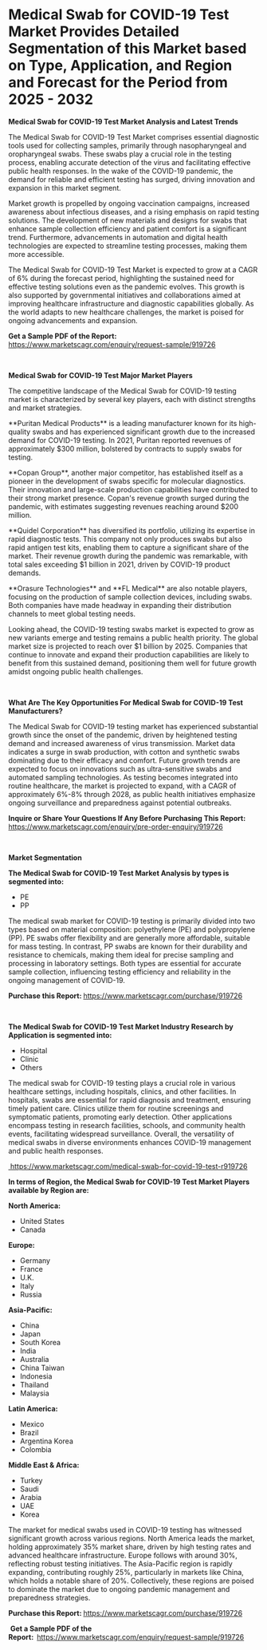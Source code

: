 <p><h1>Medical Swab for COVID-19 Test Market Provides Detailed Segmentation of this Market based on Type, Application, and Region and Forecast for the Period from 2025 - 2032</h1></p><p><strong>Medical Swab for COVID-19 Test Market Analysis and Latest Trends</strong></p>
<p><p>The Medical Swab for COVID-19 Test Market comprises essential diagnostic tools used for collecting samples, primarily through nasopharyngeal and oropharyngeal swabs. These swabs play a crucial role in the testing process, enabling accurate detection of the virus and facilitating effective public health responses. In the wake of the COVID-19 pandemic, the demand for reliable and efficient testing has surged, driving innovation and expansion in this market segment.</p><p>Market growth is propelled by ongoing vaccination campaigns, increased awareness about infectious diseases, and a rising emphasis on rapid testing solutions. The development of new materials and designs for swabs that enhance sample collection efficiency and patient comfort is a significant trend. Furthermore, advancements in automation and digital health technologies are expected to streamline testing processes, making them more accessible.</p><p>The Medical Swab for COVID-19 Test Market is expected to grow at a CAGR of 6% during the forecast period, highlighting the sustained need for effective testing solutions even as the pandemic evolves. This growth is also supported by governmental initiatives and collaborations aimed at improving healthcare infrastructure and diagnostic capabilities globally. As the world adapts to new healthcare challenges, the market is poised for ongoing advancements and expansion.</p></p>
<p><strong>Get a Sample PDF of the Report:&nbsp;</strong> <a href="https://www.marketscagr.com/enquiry/request-sample/919726?utm_campaign=2176&utm_medium=2&utm_source=Github&utm_content=ia&utm_term=16042025&utm_id=medical-swab-for-covid-19-test">https://www.marketscagr.com/enquiry/request-sample/919726</a></p>
<p>&nbsp;</p>
<p><strong>Medical Swab for COVID-19 Test Major Market Players</strong></p>
<p><p>The competitive landscape of the Medical Swab for COVID-19 testing market is characterized by several key players, each with distinct strengths and market strategies. </p><p>**Puritan Medical Products** is a leading manufacturer known for its high-quality swabs and has experienced significant growth due to the increased demand for COVID-19 testing. In 2021, Puritan reported revenues of approximately $300 million, bolstered by contracts to supply swabs for testing.</p><p>**Copan Group**, another major competitor, has established itself as a pioneer in the development of swabs specific for molecular diagnostics. Their innovation and large-scale production capabilities have contributed to their strong market presence. Copan's revenue growth surged during the pandemic, with estimates suggesting revenues reaching around $200 million.</p><p>**Quidel Corporation** has diversified its portfolio, utilizing its expertise in rapid diagnostic tests. This company not only produces swabs but also rapid antigen test kits, enabling them to capture a significant share of the market. Their revenue growth during the pandemic was remarkable, with total sales exceeding $1 billion in 2021, driven by COVID-19 product demands.</p><p>**Orasure Technologies** and **FL Medical** are also notable players, focusing on the production of sample collection devices, including swabs. Both companies have made headway in expanding their distribution channels to meet global testing needs. </p><p>Looking ahead, the COVID-19 testing swabs market is expected to grow as new variants emerge and testing remains a public health priority. The global market size is projected to reach over $1 billion by 2025. Companies that continue to innovate and expand their production capabilities are likely to benefit from this sustained demand, positioning them well for future growth amidst ongoing public health challenges.</p></p>
<p>&nbsp;</p>
<p><strong>What Are The Key Opportunities For Medical Swab for COVID-19 Test Manufacturers?</strong></p>
<p><p>The Medical Swab for COVID-19 testing market has experienced substantial growth since the onset of the pandemic, driven by heightened testing demand and increased awareness of virus transmission. Market data indicates a surge in swab production, with cotton and synthetic swabs dominating due to their efficacy and comfort. Future growth trends are expected to focus on innovations such as ultra-sensitive swabs and automated sampling technologies. As testing becomes integrated into routine healthcare, the market is projected to expand, with a CAGR of approximately 6%-8% through 2028, as public health initiatives emphasize ongoing surveillance and preparedness against potential outbreaks.</p></p>
<p><strong>Inquire or Share Your Questions If Any Before Purchasing This Report:</strong> <a href="https://www.marketscagr.com/enquiry/pre-order-enquiry/919726?utm_campaign=2176&utm_medium=2&utm_source=Github&utm_content=ia&utm_term=16042025&utm_id=medical-swab-for-covid-19-test">https://www.marketscagr.com/enquiry/pre-order-enquiry/919726</a></p>
<p>&nbsp;</p>
<p><strong>Market Segmentation</strong></p>
<p><strong>The Medical Swab for COVID-19 Test Market Analysis by types is segmented into:</strong></p>
<p><ul><li>PE</li><li>PP</li></ul></p>
<p><p>The medical swab market for COVID-19 testing is primarily divided into two types based on material composition: polyethylene (PE) and polypropylene (PP). PE swabs offer flexibility and are generally more affordable, suitable for mass testing. In contrast, PP swabs are known for their durability and resistance to chemicals, making them ideal for precise sampling and processing in laboratory settings. Both types are essential for accurate sample collection, influencing testing efficiency and reliability in the ongoing management of COVID-19.</p></p>
<p><strong>Purchase this Report:&nbsp;</strong><a href="https://www.marketscagr.com/purchase/919726?utm_campaign=2176&utm_medium=2&utm_source=Github&utm_content=ia&utm_term=16042025&utm_id=medical-swab-for-covid-19-test">https://www.marketscagr.com/purchase/919726</a></p>
<p>&nbsp;</p>
<p><strong>The Medical Swab for COVID-19 Test Market Industry Research by Application is segmented into:</strong></p>
<p><ul><li>Hospital</li><li>Clinic</li><li>Others</li></ul></p>
<p><p>The medical swab for COVID-19 testing plays a crucial role in various healthcare settings, including hospitals, clinics, and other facilities. In hospitals, swabs are essential for rapid diagnosis and treatment, ensuring timely patient care. Clinics utilize them for routine screenings and symptomatic patients, promoting early detection. Other applications encompass testing in research facilities, schools, and community health events, facilitating widespread surveillance. Overall, the versatility of medical swabs in diverse environments enhances COVID-19 management and public health responses.</p></p>
<p><a href="https://www.marketscagr.com/medical-swab-for-covid-19-test-r919726?utm_campaign=2176&utm_medium=2&utm_source=Github&utm_content=ia&utm_term=16042025&utm_id=medical-swab-for-covid-19-test">&nbsp;https://www.marketscagr.com/medical-swab-for-covid-19-test-r919726</a></p>
<p><strong>In terms of Region, the Medical Swab for COVID-19 Test Market Players available by Region are:</strong></p>
<p>
    <p> <strong> North America: </strong>
        <ul>
            <li>United States</li>
            <li>Canada</li>
        </ul>
        </p> 
    <p> <strong> Europe: </strong>
        <ul>
            <li>Germany</li>
            <li>France</li>
            <li>U.K.</li>
            <li>Italy</li>
            <li>Russia</li>
        </ul>
        </p> 
    <p> <strong> Asia-Pacific: </strong>
        <ul>
            <li>China</li>
            <li>Japan</li>
            <li>South Korea</li>
            <li>India</li>
            <li>Australia</li>
            <li>China Taiwan</li>
            <li>Indonesia</li>
            <li>Thailand</li>
            <li>Malaysia</li>
        </ul>
        </p> 
    <p> <strong> Latin America: </strong>
        <ul>
            <li>Mexico</li>
            <li>Brazil</li>
            <li>Argentina Korea</li>
            <li>Colombia</li>
        </ul>
        </p> 
    <p> <strong> Middle East & Africa: </strong>
        <ul>
            <li>Turkey</li>
            <li>Saudi</li>
            <li>Arabia</li>
            <li>UAE</li>
            <li>Korea</li>
        </ul>
    </p>
    </p>
<p><p>The market for medical swabs used in COVID-19 testing has witnessed significant growth across various regions. North America leads the market, holding approximately 35% market share, driven by high testing rates and advanced healthcare infrastructure. Europe follows with around 30%, reflecting robust testing initiatives. The Asia-Pacific region is rapidly expanding, contributing roughly 25%, particularly in markets like China, which holds a notable share of 20%. Collectively, these regions are poised to dominate the market due to ongoing pandemic management and preparedness strategies.</p></p>
<p><strong>Purchase this Report: </strong><a href="https://www.marketscagr.com/purchase/919726?utm_campaign=2176&utm_medium=2&utm_source=Github&utm_content=ia&utm_term=16042025&utm_id=medical-swab-for-covid-19-test">https://www.marketscagr.com/purchase/919726</a></p>
<p>&nbsp;<strong>Get a Sample PDF of the Report:&nbsp;&nbsp;</strong><a href="https://www.marketscagr.com/enquiry/request-sample/919726?utm_campaign=2176&utm_medium=2&utm_source=Github&utm_content=ia&utm_term=16042025&utm_id=medical-swab-for-covid-19-test">https://www.marketscagr.com/enquiry/request-sample/919726</a></p>
<p><strong></strong></p>
<p><p></p><p></p><p></p></p>